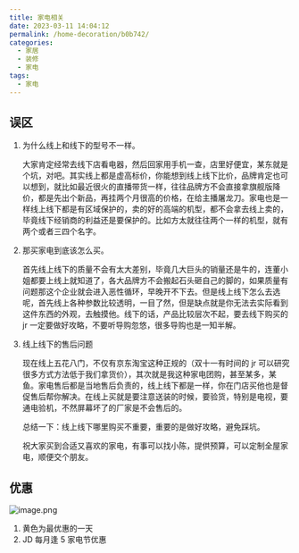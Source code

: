 ```yaml
---
title: 家电相关
date: 2023-03-11 14:04:12
permalink: /home-decoration/b0b742/
categories:
  - 家居
  - 装修
  - 家电
tags:
  - 家电
---
```


## 误区

1. 为什么线上和线下的型号不一样。

    大家肯定经常去线下店看电器，然后回家用手机一查，店里好便宜，某东就是个坑，对吧。其实线上都是虚高标价，你能想到线上线下比价，品牌肯定也可以想到，就比如最近很火的直播带货一样，往往品牌方不会直接拿旗舰版降价，都是先出个新品，再挂两个月很高的价格，在给主播屠龙刀。家电也是一样线上线下都是有区域保护的，卖的好的高端的机型，都不会拿去线上卖的，毕竟线下经销商的利益还是要保护的。比如方太就往往两个一样的机型，就有两个或者三四个名字。

2. 那买家电到底该怎么买。

    首先线上线下的质量不会有太大差别，毕竟几大巨头的销量还是牛的，连董小姐都要上线上就知道了，各大品牌方不会搬起石头砸自己的脚的，如果质量有问题那这个企业就会进入恶性循环，早晚开不下去。但是线上线下怎么去选呢，首先线上各种参数比较透明，一目了然，但是缺点就是你无法去实际看到这件东西的外观，去触摸他。线下的话，产品比较层次不起，要去线下购买的 jr 一定要做好攻略，不要听导购忽悠，很多导购也是一知半解。

3. 线上线下的售后问题

    现在线上五花八门，不仅有京东淘宝这种正规的（双十一有时间的 jr 可以研究很多方式方法低于我们拿货价），其次就是我这种家电团购，甚至某多，某鱼。家电售后都是当地售后负责的，线上线下都是一样，你在门店买他也是督促售后帮你解决。在线上买就是要注意送装的时候，要验货，特别是电视，要通电验机，不然屏幕坏了的厂家是不会售后的。

    总结一下：线上线下哪里购买不重要，重要的是做好攻略，避免踩坑。

    祝大家买到合适又喜欢的家电，有事可以找小陈，提供预算，可以定制全屋家电，顺便交个朋友。

## 优惠

![image.png](https://wt-box.worktile.com/public/ca66ad52-a18e-4ed0-9cbe-de16d69a5520)

1. 黄色为最优惠的一天
2. JD 每月逢 5 家电节优惠
